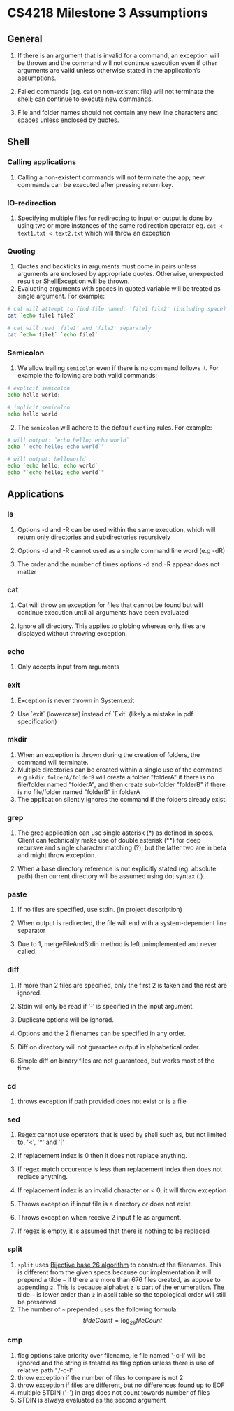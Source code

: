 # CS4218 Milestone 3 Assumptions

## General
1.  If there is an argument that is invalid for a command, an exception will be thrown and the command will not continue execution even if other arguments are valid unless otherwise stated in the application’s assumptions.
    
2.  Failed commands (eg. cat on non-existent file) will not terminate the shell; can continue to execute new commands.
    
3.  File and folder names should not contain any new line characters and spaces unless enclosed by quotes.

## Shell

### Calling applications

1.  Calling a non-existent commands will not terminate the app; new commands can be executed after pressing return key.
    

### IO-redirection

1.  Specifying multiple files for redirecting to input or output is done by using two or more instances of the same redirection operator eg. `cat < text1.txt < text2.txt` which will throw an exception

### Quoting

1.  Quotes and backticks in arguments must come in pairs unless arguments are enclosed by appropriate quotes. Otherwise, unexpected result or ShellException will be thrown.
2.  Evaluating arguments with spaces in quoted variable will be treated as single argument. For example:
```bash
# cat will attempt to find file named: 'file1 file2' (including space)
cat `echo file1 file2`

# cat will read 'file1' and 'file2' separately
cat `echo file1` `echo file2`
```

### Semicolon
1. We allow trailing `semicolon` even if there is no command follows it. For example the following are both valid commands:
```bash
# explicit semicolon
echo hello world;

# implicit semicolon
echo hello world
```
2. The `semicolon` will adhere to the default `quoting` rules. For example:
```bash 
# will output: `echo hello; echo world`
echo '`echo hello; echo world`'

# will output: helloworld
echo `echo hello; echo world`
echo "`echo hello; echo world`"
```
    
## Applications

### ls

1.  Options -d and -R can be used within the same execution, which will return only directories and subdirectories recursively
    
2.  Options -d and -R cannot used as a single command line word (e.g -dR)
    
3.  The order and the number of times options -d and -R appear does not matter
    

### cat

1.  Cat will throw an exception for files that cannot be found but will continue execution until all arguments have been evaluated
    
2.  Ignore all directory. This applies to globing whereas only files are displayed without throwing exception.
    

  

### echo

1.  Only accepts input from arguments
    

  

### exit

1.  Exception is never thrown in System.exit
    
2.  Use \`exit\` (lowercase) instead of \`Exit\` (likely a mistake in pdf specification)
    

  

### mkdir

1.  When an exception is thrown during the creation of folders, the command will terminate.
2. Multiple directories can be created within a single use of the command e.g `mkdir folderA/folderB` will create a folder "folderA" if there is no file/folder named "folderA", and then create sub-folder "folderB" if there is no file/folder named "folderB" in folderA
3. The application silently ignores the command if the folders already exist.
  

### grep

1.  The grep application can use single asterisk (*) as defined in specs. Client can technically make use of double asterisk (**) for  deep recursve and single character matching (?), but the latter two are in beta and might throw exception.
    
2.  When a base directory reference is not explicitly stated (eg: absolute path) then current directory will be assumed using dot syntax (.).
    

### paste

1.  If no files are specified, use stdin. (in project description)
    
2.  When output is redirected, the file will end with a system-dependent line separator
    
3.  Due to 1, mergeFileAndStdin method is left unimplemented and never called.
    

  

### diff

1.  If more than 2 files are specified, only the first 2 is taken and the rest are ignored.
    
2.  Stdin will only be read if ‘-’ is specified in the input argument.
    
3.  Duplicate options will be ignored.
    
4.  Options and the 2 filenames can be specified in any order.
    
5.  Diff on directory will not guarantee output in alphabetical order.
    
6.  Simple diff on binary files are not guaranteed, but works most of the time.

### cd
1. throws exception if path provided does not exist or is a file


### sed
1. Regex cannot use operators that is used by shell such as, but not limited to, '<', '*' and '|'

2. If replacement index is 0 then it does not replace anything.

3. If regex match occurence is less than replacement index then does not replace anything.

4. If replacement index is an invalid character or < 0, it will throw exception

5. Throws exception if input file is a directory or does not exist.

6. Throws exception when receive 2 input file as argument.

7. If regex is empty, it is assumed that there is nothing to be replaced


### split
1. `split` uses [Bijective base 26 algorithm](https://en.wikipedia.org/wiki/Bijective_numeration#The_bijective_base-26_system) to construct the filenames. This is different from the given specs because our implementation it will prepend a tilde `~` if there are more than 676 files created, as appose to appending `z`. This is because alphabet `z` is part of the enumeration. The tilde `~` is lower order than `z` in ascii table so the topological order will still be preserved.
2. The number of `~` prepended uses the following formula:
$$
{tildeCount = \log_{26} fileCount}
$$    

### cmp
1. flag options take priority over filename, ie file named '-c-l' will be ignored and the string is treated as flag option unless there is use of relative path './-c-l'
2. throw exception if the number of files to compare is not 2
3. throw exception if files are different, but no differences found up to EOF
4. multiple STDIN ('-') in args does not count towards number of files
5. STDIN is always evaluated as the second argument

